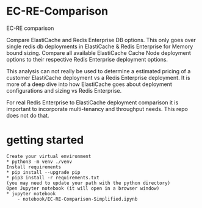 # EC-RE-Comparison
EC-RE comparison

Compare ElastiCache and Redis Enterprise DB options. 
This only goes over single redis db deployments in ElastiCache & Redis Enterprise for Memory bound sizing.
Compare all available ElastiCache Cache Node deployment options to their respective Redis Enterprise deployment options.

This analysis can not really be used to determine a estimated pricing of a customer ElastiCache deployment vs a Redis Enterprise deployment.
It is more of a deep dive into how ElastiCache goes about deployment configurations and sizing vs Redis Enterprise.

For real Redis Enterprise to ElastiCache deployment comparison it is important to incorporate multi-tenancy and throughput needs. This repo does not do that.


# getting started

```
Create your virtual environment
* python3 -m venv ./venv
Install requirements
* pip install --upgrade pip
* pip3 install -r requirements.txt
(you may need to update your path with the python directory)
Open Jupyter notebook (it will open in a browser window)
* jupyter notebook
    - notebook/EC-RE-Comparison-Simplified.ipynb
```